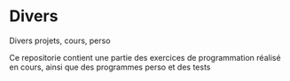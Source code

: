 # Divers
Divers projets, cours, perso

Ce repositorie contient une partie des exercices de programmation réalisé en cours, ainsi que des programmes perso et des tests

